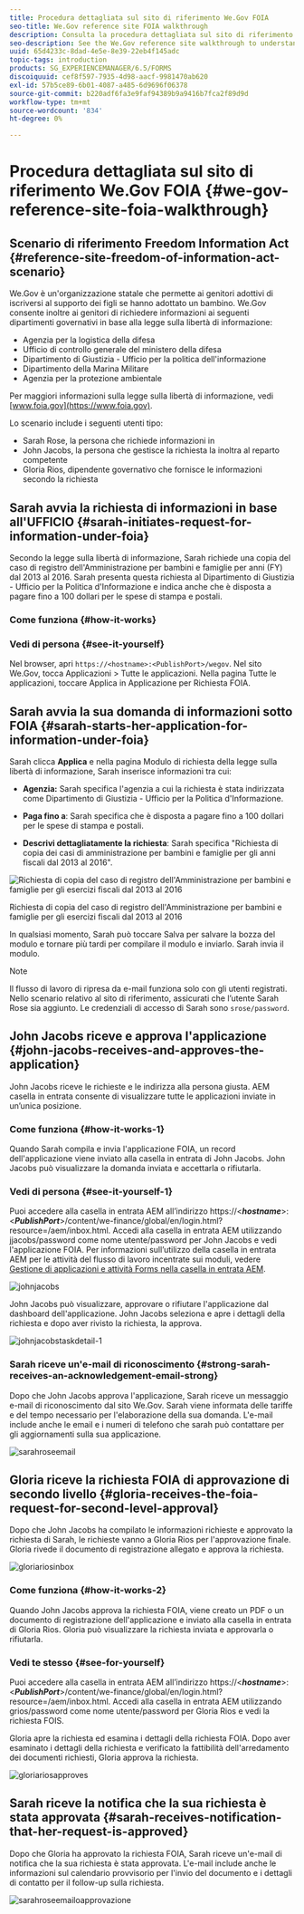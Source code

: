 ```yaml
---
title: Procedura dettagliata sul sito di riferimento We.Gov FOIA
seo-title: We.Gov reference site FOIA walkthrough
description: Consulta la procedura dettagliata sul sito di riferimento We.Gov per comprendere in che modo AEM Forms aiuta i governi a ricevere e inviare le informazioni richieste dalle persone ai sensi del Freedom of Information Act.
seo-description: See the We.Gov reference site walkthrough to understand how AEM Forms helps governments receive and impart information requested by individuals under the Freedom of Information Act.
uuid: 65d4233c-8dad-4e5e-8e39-22eb4f145adc
topic-tags: introduction
products: SG_EXPERIENCEMANAGER/6.5/FORMS
discoiquuid: cef8f597-7935-4d98-aacf-9981470ab620
exl-id: 57b5ce89-6b01-4087-a485-6d9696f06378
source-git-commit: b220adf6fa3e9faf94389b9a9416b7fca2f89d9d
workflow-type: tm+mt
source-wordcount: '834'
ht-degree: 0%

---
```


# Procedura dettagliata sul sito di riferimento We.Gov FOIA {#we-gov-reference-site-foia-walkthrough}

## Scenario di riferimento Freedom Information Act {#reference-site-freedom-of-information-act-scenario}

We.Gov è un&#39;organizzazione statale che permette ai genitori adottivi di iscriversi al supporto dei figli se hanno adottato un bambino. We.Gov consente inoltre ai genitori di richiedere informazioni ai seguenti dipartimenti governativi in base alla legge sulla libertà di informazione:

* Agenzia per la logistica della difesa
* Ufficio di controllo generale del ministero della difesa
* Dipartimento di Giustizia - Ufficio per la politica dell&#39;informazione
* Dipartimento della Marina Militare
* Agenzia per la protezione ambientale

Per maggiori informazioni sulla legge sulla libertà di informazione, vedi [www.foia.gov](https://www.foia.gov).

Lo scenario include i seguenti utenti tipo:

* Sarah Rose, la persona che richiede informazioni in
* John Jacobs, la persona che gestisce la richiesta la inoltra al reparto competente
* Gloria Rios, dipendente governativo che fornisce le informazioni secondo la richiesta

## Sarah avvia la richiesta di informazioni in base all&#39;UFFICIO {#sarah-initiates-request-for-information-under-foia}

Secondo la legge sulla libertà di informazione, Sarah richiede una copia del caso di registro dell&#39;Amministrazione per bambini e famiglie per anni (FY) dal 2013 al 2016. Sarah presenta questa richiesta al Dipartimento di Giustizia - Ufficio per la Politica d&#39;Informazione e indica anche che è disposta a pagare fino a 100 dollari per le spese di stampa e postali.

### Come funziona {#how-it-works}

### Vedi di persona {#see-it-yourself}

Nel browser, apri `https://<hostname>:<PublishPort>/wegov`. Nel sito We.Gov, tocca Applicazioni > Tutte le applicazioni. Nella pagina Tutte le applicazioni, toccare Applica in Applicazione per Richiesta FOIA.

## Sarah avvia la sua domanda di informazioni sotto FOIA {#sarah-starts-her-application-for-information-under-foia}

Sarah clicca **Applica** e nella pagina Modulo di richiesta della legge sulla libertà di informazione, Sarah inserisce informazioni tra cui:

* **Agenzia:** Sarah specifica l&#39;agenzia a cui la richiesta è stata indirizzata come Dipartimento di Giustizia - Ufficio per la Politica d&#39;Informazione.

* **Paga fino a**: Sarah specifica che è disposta a pagare fino a 100 dollari per le spese di stampa e postali.
* **Descrivi dettagliatamente la richiesta**: Sarah specifica &quot;Richiesta di copia dei casi di amministrazione per bambini e famiglie per gli anni fiscali dal 2013 al 2016&quot;.

![Richiesta di copia del caso di registro dell&#39;Amministrazione per bambini e famiglie per gli esercizi fiscali dal 2013 al 2016](assets/sarahfiosform.png)

Richiesta di copia del caso di registro dell&#39;Amministrazione per bambini e famiglie per gli esercizi fiscali dal 2013 al 2016

In qualsiasi momento, Sarah può toccare Salva per salvare la bozza del modulo e tornare più tardi per compilare il modulo e inviarlo. Sarah invia il modulo.

>[!NOTE]
>
>Il flusso di lavoro di ripresa da e-mail funziona solo con gli utenti registrati. Nello scenario relativo al sito di riferimento, assicurati che l’utente Sarah Rose sia aggiunto. Le credenziali di accesso di Sarah sono `srose/password`.

## John Jacobs riceve e approva l&#39;applicazione {#john-jacobs-receives-and-approves-the-application}

John Jacobs riceve le richieste e le indirizza alla persona giusta. AEM casella in entrata consente di visualizzare tutte le applicazioni inviate in un’unica posizione.

### Come funziona {#how-it-works-1}

Quando Sarah compila e invia l&#39;applicazione FOIA, un record dell&#39;applicazione viene inviato alla casella in entrata di John Jacobs. John Jacobs può visualizzare la domanda inviata e accettarla o rifiutarla.

### Vedi di persona {#see-it-yourself-1}

Puoi accedere alla casella in entrata AEM all’indirizzo https://&lt;***hostname***>:&lt;***PublishPort***>/content/we-finance/global/en/login.html?resource=/aem/inbox.html. Accedi alla casella in entrata AEM utilizzando jjacobs/password come nome utente/password per John Jacobs e vedi l&#39;applicazione FOIA. Per informazioni sull’utilizzo della casella in entrata AEM per le attività del flusso di lavoro incentrate sui moduli, vedere [Gestione di applicazioni e attività Forms nella casella in entrata AEM](/help/forms/using/manage-applications-inbox.md).

![johnjacobs](assets/johnjacobs.png)

John Jacobs può visualizzare, approvare o rifiutare l&#39;applicazione dal dashboard dell&#39;applicazione. John Jacobs seleziona e apre i dettagli della richiesta e dopo aver rivisto la richiesta, la approva.

![johnjacobstaskdetail-1](assets/johnjacobstaskdetail-1.png)

### <strong>Sarah riceve un&#39;e-mail di riconoscimento</strong> {#strong-sarah-receives-an-acknowledgement-email-strong}

Dopo che John Jacobs approva l&#39;applicazione, Sarah riceve un messaggio e-mail di riconoscimento dal sito We.Gov. Sarah viene informata delle tariffe e del tempo necessario per l&#39;elaborazione della sua domanda. L&#39;e-mail include anche le email e i numeri di telefono che sarah può contattare per gli aggiornamenti sulla sua applicazione.

![sarahroseemail](assets/sarahroseemail.png)

## Gloria riceve la richiesta FOIA di approvazione di secondo livello {#gloria-receives-the-foia-request-for-second-level-approval}

Dopo che John Jacobs ha compilato le informazioni richieste e approvato la richiesta di Sarah, le richieste vanno a Gloria Rios per l&#39;approvazione finale. Gloria rivede il documento di registrazione allegato e approva la richiesta.

![gloriariosinbox](assets/gloriariosinbox.png)

### Come funziona {#how-it-works-2}

Quando John Jacobs approva la richiesta FOIA, viene creato un PDF o un documento di registrazione dell&#39;applicazione e inviato alla casella in entrata di Gloria Rios. Gloria può visualizzare la richiesta inviata e approvarla o rifiutarla.

### Vedi te stesso {#see-for-yourself}

Puoi accedere alla casella in entrata AEM all’indirizzo https://&lt;***hostname***>:&lt;***PublishPort***>/content/we-finance/global/en/login.html?resource=/aem/inbox.html. Accedi alla casella in entrata AEM utilizzando grios/password come nome utente/password per Gloria Rios e vedi la richiesta FOIS.

Gloria apre la richiesta ed esamina i dettagli della richiesta FOIA. Dopo aver esaminato i dettagli della richiesta e verificato la fattibilità dell&#39;arredamento dei documenti richiesti, Gloria approva la richiesta.

![gloriariosapproves](assets/gloriariosapproves.png)

## Sarah riceve la notifica che la sua richiesta è stata approvata {#sarah-receives-notification-that-her-request-is-approved}

Dopo che Gloria ha approvato la richiesta FOIA, Sarah riceve un&#39;e-mail di notifica che la sua richiesta è stata approvata. L&#39;e-mail include anche le informazioni sul calendario provvisorio per l&#39;invio del documento e i dettagli di contatto per il follow-up sulla richiesta.

![sarahroseemailoapprovazione](assets/sarahroseemailapproval.png)
